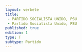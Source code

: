 ```yaml
---
layout: verbete
title:
 - PARTIDO SOCIALISTA UNIDO, PSU
 - Partido Socialista Unido, PSU
published: true
edition: 1  
type: T
subtype: Partido
---
```



